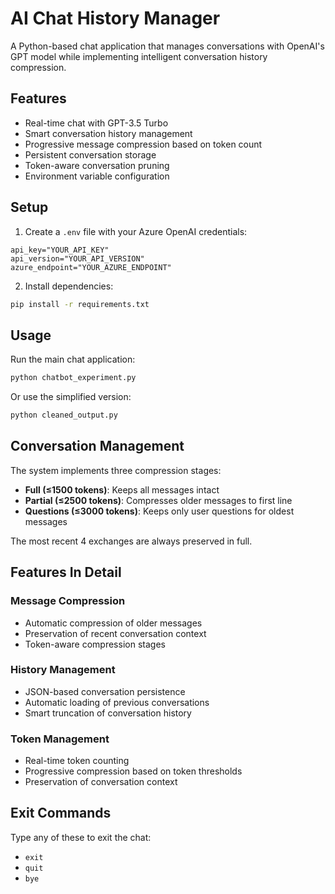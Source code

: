 # AI Chat History Manager

A Python-based chat application that manages conversations with OpenAI's GPT model while implementing intelligent conversation history compression.

## Features

- Real-time chat with GPT-3.5 Turbo
- Smart conversation history management
- Progressive message compression based on token count
- Persistent conversation storage
- Token-aware conversation pruning
- Environment variable configuration

## Setup

1. Create a `.env` file with your Azure OpenAI credentials:

```
api_key="YOUR_API_KEY"
api_version="YOUR_API_VERSION"
azure_endpoint="YOUR_AZURE_ENDPOINT"
```

2. Install dependencies:

```bash
pip install -r requirements.txt
```

## Usage

Run the main chat application:

```bash
python chatbot_experiment.py
```

Or use the simplified version:

```bash
python cleaned_output.py
```

## Conversation Management

The system implements three compression stages:

- **Full (≤1500 tokens)**: Keeps all messages intact
- **Partial (≤2500 tokens)**: Compresses older messages to first line
- **Questions (≤3000 tokens)**: Keeps only user questions for oldest messages

The most recent 4 exchanges are always preserved in full.

## Features In Detail

### Message Compression

- Automatic compression of older messages
- Preservation of recent conversation context
- Token-aware compression stages

### History Management

- JSON-based conversation persistence
- Automatic loading of previous conversations
- Smart truncation of conversation history

### Token Management

- Real-time token counting
- Progressive compression based on token thresholds
- Preservation of conversation context

## Exit Commands

Type any of these to exit the chat:

- `exit`
- `quit`
- `bye`
